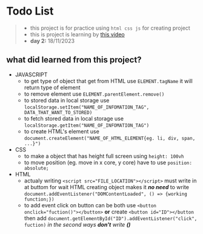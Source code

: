 # Todo List

> - this project is for practice using ```html css js``` for creating project
> - this is project is learning by [this video](https://youtu.be/G0jO8kUrg-I?si=PqHfAS7oOqz-ajto)
> - **day 2:** 18/11/2023

## what did learned from this project?
- JAVASCRIPT
    - to get type of object that get from HTML use ```ELEMENT.tagName``` it will return type of element
    - to remove element use ```ELEMENT.parentElement.remove()```
    - to stored data in local storage use ```localStorage.setItem("NAME_OF_INFOMATION_TAG", DATA_THAT_WANT_TO_STORED)```
    - to fetch stored data in local storage use ```localStorage.getItem("NAME_OF_INFOMATION_TAG")```
    - to create HTML's element use ```document.createElement("NAME_OF_HTML_ELEMENT{eg. li, div, span, ...}")```
- CSS
    - to make a object that has height full screen using ```height: 100vh```
    - to move position (eg. move in x core, y core) have to use ```position: absolute;```
- HTML
    - actualy writing ```<script src="FILE_LOCATION"></script>``` must write in at buttom for wait HTML creating object makes it ***no need*** to write ```document.addEventListener("DOMContentLoaded", () => {working function;})```
    - to add event click on button can be both use ```<button onclick="fuction()"></button>``` **or** create ```<button id="ID"></button``` then add ```document.getElementById("ID").addEventListener("click", fuction)``` *in the second ways **don't** write **()***